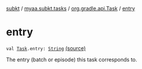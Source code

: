 [subkt](../../index.md) / [myaa.subkt.tasks](../index.md) / [org.gradle.api.Task](index.md) / [entry](./entry.md)

# entry

`val `[`Task`](https://docs.gradle.org/current/javadoc/org/gradle/api/Task.html)`.entry: `[`String`](https://kotlinlang.org/api/latest/jvm/stdlib/kotlin/-string/index.html) [(source)](https://github.com/Myaamori/SubKt/blob/0.1.11/src/main/kotlin/myaa/subkt/tasks/tasks.kt#L389)

The entry (batch or episode) this task corresponds to.

